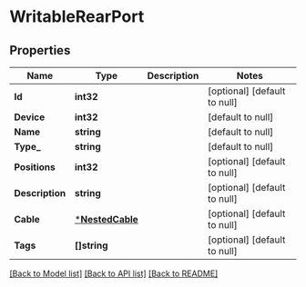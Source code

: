 # WritableRearPort

## Properties
Name | Type | Description | Notes
------------ | ------------- | ------------- | -------------
**Id** | **int32** |  | [optional] [default to null]
**Device** | **int32** |  | [default to null]
**Name** | **string** |  | [default to null]
**Type_** | **string** |  | [default to null]
**Positions** | **int32** |  | [optional] [default to null]
**Description** | **string** |  | [optional] [default to null]
**Cable** | [***NestedCable**](NestedCable.md) |  | [optional] [default to null]
**Tags** | **[]string** |  | [optional] [default to null]

[[Back to Model list]](../README.md#documentation-for-models) [[Back to API list]](../README.md#documentation-for-api-endpoints) [[Back to README]](../README.md)


